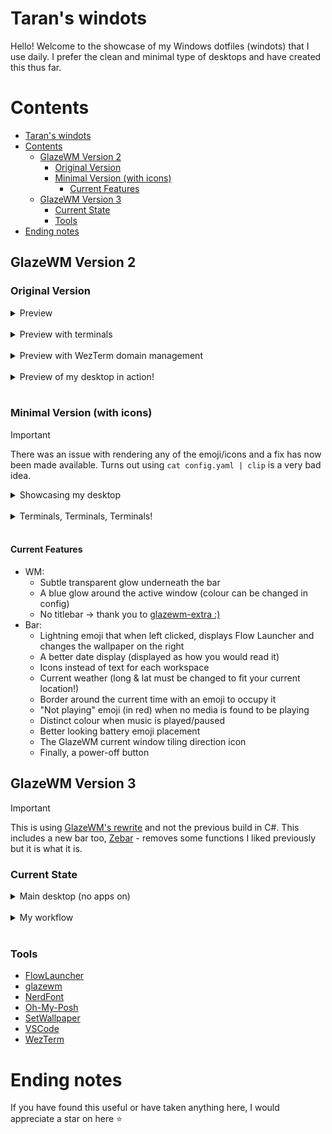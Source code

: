 # Taran's windots

Hello! Welcome to the showcase of my Windows dotfiles (windots) that I use daily. I prefer the clean and minimal type of desktops and have created this thus far.

# Contents

- [Taran's windots](#tarans-windots)
- [Contents](#contents)
  - [GlazeWM Version 2](#glazewm-version-2)
    - [Original Version](#original-version)
    - [Minimal Version (with icons)](#minimal-version-with-icons)
      - [Current Features](#current-features)
  - [GlazeWM Version 3](#glazewm-version-3)
    - [Current State](#current-state)
    - [Tools](#tools)
- [Ending notes](#ending-notes)

## GlazeWM Version 2

### Original Version

<details>
    <summary>Preview</summary>
    <img src="/assets/version_1/desktop_1.png" alt="Preview of my desktop">
</details>
<br>

<details>
    <summary>Preview with terminals</summary>
    <img src="/assets/version_1/desktop_2.png" alt="Preview of my desktop with 3 terminals on display">
</details>
<br>

<details>
    <summary>Preview with WezTerm domain management</summary>
    <img src="/assets/version_1/desktop_3.png" alt="Preview with WezTerm domain management">
</details>
<br>

<details>
    <summary>Preview of my desktop in action!</summary>
    <video src="https://github.com/tarannagra/windots/assets/125768336/07aacd84-0467-42c3-aa9d-1c0c87a70e1d" alt="Preview of my desktop in action!" controls/>
</details>
<br>

### Minimal Version (with icons)

> [!IMPORTANT]
> There was an issue with rendering any of the emoji/icons and a fix has now been made available. Turns out using `cat config.yaml | clip` is a very bad idea.

<details>
    <summary>Showcasing my desktop</summary>
    <img src="/assets/version_2/desktop_1.png" alt="Preview of my desktop with no open apps">
</details>
<br>

<details>
    <summary>Terminals, Terminals, Terminals!</summary>
    <img src="/assets/version_2/desktop_2.png" alt="Showcase of terminals on dev workspace">
</details>
<br>

<!-- <details>
    <summary></summary>
    <img src="/assets/version_2/desktop_2.png" alt="Showcase of terminals on home workspace">
</details>
<br> -->

#### Current Features

- WM:
  - Subtle transparent glow underneath the bar
  - A blue glow around the active window (colour can be changed in config)
  - No titlebar -> thank you to [glazewm-extra :)](https://github.com/ptazithos/glazewm-extra)
- Bar:
  - Lightning emoji that when left clicked, displays Flow Launcher and changes the wallpaper on the right
  - A better date display (displayed as how you would read it)
  - Icons instead of text for each workspace
  - Current weather (long & lat must be changed to fit your current location!)
  - Border around the current time with an emoji to occupy it
  - "Not playing" emoji (in red) when no media is found to be playing
  - Distinct colour when music is played/paused
  - Better looking battery emoji placement
  - The GlazeWM current window tiling direction icon
  - Finally, a power-off button

## GlazeWM Version 3

> [!IMPORTANT]
> This is using [GlazeWM's rewrite](https://github.com/glzr-io/glazewm) and not the previous build in C#.
> This includes a new bar too, [Zebar](https://github.com/glzr-io/zebar) - removes some functions I liked previously but it is what it is.

### Current State

<details>
    <summary>Main desktop (no apps on)</summary>
    <img src="/assets/rewrite/version_1/workspace_home.png" alt="Showing workspace home">
</details>
<br>

<details>
    <summary>My workflow</summary>
    <img src="/assets/rewrite/version_1/workspace_dev.png" alt="Showing workspace dev">
</details>
<br>

### Tools

- [FlowLauncher](https://www.flowlauncher.com/)
- [glazewm](https://github.com/glzr-io/glazewm)
- [NerdFont](https://www.nerdfonts.com/)
- [Oh-My-Posh](https://ohmyposh.dev/)
- [SetWallpaper](https://github.com/tarannagra/SetWallpaper)
- [VSCode](https://code.visualstudio.com/)
- [WezTerm](https://github.com/wez/wezterm)

# Ending notes

If you have found this useful or have taken anything here, I would appreciate a star on here ⭐